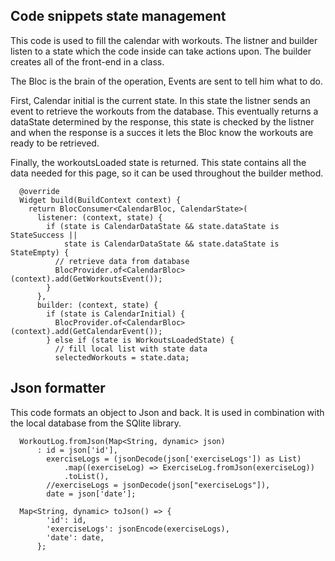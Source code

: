 ## Code snippets state management

This code is used to fill the calendar with workouts. The listner and builder listen to a state which the code inside can take actions upon. The builder creates all of the front-end in a class.

The Bloc is the brain of the operation, Events are sent to tell him what to do.

First, Calendar initial is the current state. In this state the listner sends an event to retrieve the workouts from the database. This eventually returns a dataState determined by the response, this state is checked by the listner and when the response is a succes it lets the Bloc know the workouts are ready to be retrieved.

Finally, the workoutsLoaded state is returned. This state contains all the data needed for this page, so it can be used throughout the builder method.

```
  @override
  Widget build(BuildContext context) {
    return BlocConsumer<CalendarBloc, CalendarState>(
      listener: (context, state) {
        if (state is CalendarDataState && state.dataState is StateSuccess ||
            state is CalendarDataState && state.dataState is StateEmpty) {
          // retrieve data from database
          BlocProvider.of<CalendarBloc>(context).add(GetWorkoutsEvent());
        }
      },
      builder: (context, state) {
        if (state is CalendarInitial) {
          BlocProvider.of<CalendarBloc>(context).add(GetCalendarEvent());
        } else if (state is WorkoutsLoadedState) {
          // fill local list with state data
          selectedWorkouts = state.data;
```


## Json formatter

This code formats an object to Json and back. It is used in combination with the local database from the SQlite library.

```
  WorkoutLog.fromJson(Map<String, dynamic> json)
      : id = json['id'],
        exerciseLogs = (jsonDecode(json['exerciseLogs']) as List)
            .map((exerciseLog) => ExerciseLog.fromJson(exerciseLog))
            .toList(),
        //exerciseLogs = jsonDecode(json["exerciseLogs"]),
        date = json['date'];

  Map<String, dynamic> toJson() => {
        'id': id,
        'exerciseLogs': jsonEncode(exerciseLogs),
        'date': date,
      };